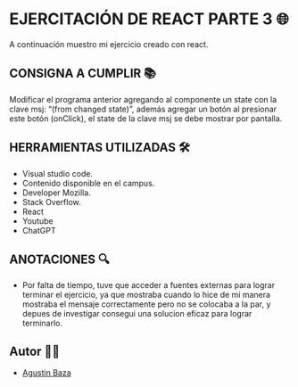 # EJERCITACIÓN DE REACT PARTE 3 🌐
A continuación muestro mi ejercicio creado con react.


## CONSIGNA A CUMPLIR 📚

Modificar el programa anterior agregando al componente un state con la clave msj: “(from changed state)”, además agregar un botón al presionar este botón (onClick), el state de la clave msj se debe mostrar por pantalla.

## HERRAMIENTAS UTILIZADAS 🛠

- Visual studio code.
- Contenido disponible en el campus.
- Developer Mozilla.
- Stack Overflow.
- React
- Youtube
- ChatGPT

## ANOTACIONES 🔍

- Por falta de tiempo, tuve que acceder a fuentes externas para lograr terminar el ejercicio, ya que mostraba cuando lo hice de mi manera mostraba el mensaje correctamente pero no se colocaba a la par, y depues de investigar consegui una solucion eficaz para lograr terminarlo.

## Autor 🙋‍♂️
- [Agustin Baza](https://github.com/agustinbaza)
